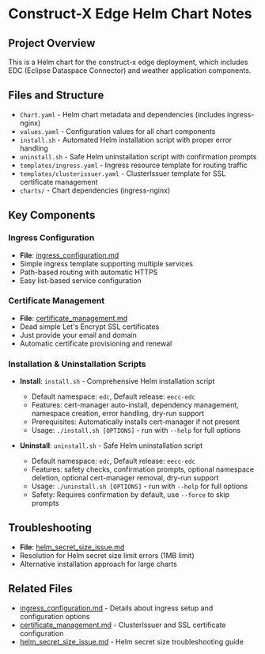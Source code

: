 # Construct-X Edge Helm Chart Notes

## Project Overview
This is a Helm chart for the construct-x edge deployment, which includes EDC (Eclipse Dataspace Connector) and weather application components.

## Files and Structure
- `Chart.yaml` - Helm chart metadata and dependencies (includes ingress-nginx)
- `values.yaml` - Configuration values for all chart components
- `install.sh` - Automated Helm installation script with proper error handling
- `uninstall.sh` - Safe Helm uninstallation script with confirmation prompts
- `templates/ingress.yaml` - Ingress resource template for routing traffic
- `templates/clusterissuer.yaml` - ClusterIssuer template for SSL certificate management
- `charts/` - Chart dependencies (ingress-nginx)

## Key Components

### Ingress Configuration
- **File**: [ingress_configuration.md](ingress_configuration.md)
- Simple ingress template supporting multiple services
- Path-based routing with automatic HTTPS
- Easy list-based service configuration

### Certificate Management
- **File**: [certificate_management.md](certificate_management.md)
- Dead simple Let's Encrypt SSL certificates
- Just provide your email and domain
- Automatic certificate provisioning and renewal

### Installation & Uninstallation Scripts
- **Install**: `install.sh` - Comprehensive Helm installation script
  - Default namespace: `edc`, Default release: `eecc-edc`
  - Features: cert-manager auto-install, dependency management, namespace creation, error handling, dry-run support
  - Prerequisites: Automatically installs cert-manager if not present
  - Usage: `./install.sh [OPTIONS]` - run with `--help` for full options

- **Uninstall**: `uninstall.sh` - Safe Helm uninstallation script
  - Default namespace: `edc`, Default release: `eecc-edc`
  - Features: safety checks, confirmation prompts, optional namespace deletion, optional cert-manager removal, dry-run support
  - Usage: `./uninstall.sh [OPTIONS]` - run with `--help` for full options
  - Safety: Requires confirmation by default, use `--force` to skip prompts

## Troubleshooting
- **File**: [helm_secret_size_issue.md](helm_secret_size_issue.md)
- Resolution for Helm secret size limit errors (1MB limit)
- Alternative installation approach for large charts

## Related Files
- [ingress_configuration.md](ingress_configuration.md) - Details about ingress setup and configuration options
- [certificate_management.md](certificate_management.md) - ClusterIssuer and SSL certificate configuration
- [helm_secret_size_issue.md](helm_secret_size_issue.md) - Helm secret size troubleshooting guide
